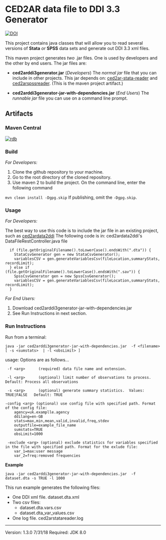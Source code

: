 # CED2AR data file to DDI 3.3 Generator

[![DOI](https://zenodo.org/badge/DOI/10.5281/zenodo.1186913.svg)](https://doi.org/10.5281/zenodo.1186913)

This project contains java classes that will allow you to read several versions of **Stata** *or* **SPSS** data sets and generate out DDI 3.3 xml files.

This maven project generates *two* .jar files.  One is used by developers and the other by end users.  The jar files are:
* **ced2arddi3generator.jar** (*Developers*) The *normal jar* file that you can include in other projects.  This jar depends on: [ced2ar-stata-reader](https://github.com/ncrncornell/ced2ar-stata-reader) and [ced2arspssreader](https://github.com/ncrncornell/ced2arspssreader).  (This is the maven project artifact.)  

* **ced2arddi3generator-jar-with-dependencies.jar** (*End Users*) The *runnable jar* file you can use on a command line prompt.

## Artifacts

### Maven Central
[![rdb](https://maven-badges.herokuapp.com/maven-central/edu.cornell.ncrn.ced2ar.ddigen/ced2arddigenerator/badge.svg)](https://maven-badges.herokuapp.com/maven-central/edu.cornell.ncrn.ced2ar.ddigen/ced2arddigenerator)

### Build

*For Developers:* 
1. Clone the github repository to your machine.
2. Go to the root directory of the cloned repository.
3. Use maven 2 to build the project. On the command line, enter the following command

```mvn clean install -Dgpg.skip```
If publishing, omit the `-Dgpg.skip`.

### Usage 
*For Developers:* 


The best way to use this code is to include the jar file in an existing project, such as [ced2ardata2ddi](https://github.com/ncrncornell/ced2ardata2ddi) 
The following code is in: ced2ardata2ddi's DataFileRestController.java file
```
  if (file.getOriginalFilename().toLowerCase().endsWith(".dta")) {
    StataCsvGenerator gen = new StataCsvGenerator();
    variablesCSV = gen.generateVariablesCsv(fileLocation,summaryStats, recordLimit);
  } else if (file.getOriginalFilename().toLowerCase().endsWith(".sav")) {
    SpssCsvGenerator gen = new SpssCsvGenerator();
    variablesCSV = gen.generateVariablesCsv(fileLocation,summaryStats, recordLimit);
  }
```

*For End Users:* 
1. Download ced2arddi3generator-jar-with-dependencies.jar
2. See Run Instructions in next section.


### Run Instructions
Run from a terminal:

`java -jar ced2arddi3generator-jar-with-dependencies.jar  -f <filename>  [ -s <sumstats>  | -l <obsLimit> ]`

usage: Options are as follows...
```
 -f <arg>      (required) data file name and extension.

 -l <arg>      (optional) limit number of observations to process.   Default: Process all observations

 -s <arg>      (optional) generate summary statistics.  Values: TRUE|FALSE   Default: TRUE
 
-config <arg> (optional) use config file with specified path. Format of the config file:
    agency=uk.examplle.agency
    ddilang=en-GB
    stats=max,min,mean,valid,invalid,freq,stdev
    outputfile=example_file_name
    sumstats=TRUE
    obsLimit=1000

 -exclude <arg> (optional) exclude statistics for variables specified in the file with specified path. Format for the exlude file:
    var_1=max:user message
    var_2=freq:removed frequencies
```

**Example**

`java -jar ced2arddi3generator-jar-with-dependencies.jar  -f dataset.dta -s TRUE -l 1000`


This run example generates the following files:
* One DDI xml file.  dataset.dta.xml
* Two csv files:
  * dataset.dta.vars.csv
  * dataset.dta_var_values.csv
* One log file.  ced2arstatareader.log

---
Version: 1.3.0 7/31/18 Required: JDK 8.0
